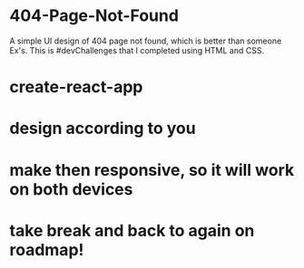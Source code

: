 # 404-Page-Not-Found
A simple UI design of 404 page not found, which is better than someone Ex's. This is #devChallenges that I completed using HTML and CSS.

# create-react-app
# design according to you
# make then responsive, so it will work on both devices
# take break and back to again on roadmap!
